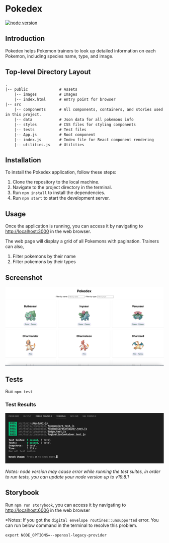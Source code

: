 # Pokedex
[![node version](https://badge.fury.io/js/node.svg)](https://badge.fury.io/js/node)

## Introduction
Pokedex helps Pokemon trainers to look up detailed information on each Pokemon, including species name, type, and image.

## Top-level Directory Layout
    .
    |-- public              # Assets
        |-- images          # Images
        |-- index.html      # entry point for browser
    |-- src
        |-- components      # All components, containers, and stories used in this project.
        |-- data            # Json data for all pokemons info
        |-- styles          # CSS files for styling components
        |-- tests           # Test files
        |-- App.js          # Root component
        |-- index.js        # Index file for React component rendering
        |-- utilities.js    # Utilities
        

## Installation
To install the Pokedex application, follow these steps:
1. Clone the repository to the local machine.
2. Navigate to the project directory in the terminal.
3. Run `npm install` to install the dependencies.
4. Run `npm start` to start the development server.

## Usage
Once the application is running, you can access it by navigating to [http://localhost:3000](http://localhost:3000) in the web browser.

The web page will display a grid of all Pokemons with pagination. Trainers can also,
1. Filter pokemons by their name
2. Filter pokemons by their types

## Screenshot
![alt text](./page.png)

## Tests
Run `npm test`
### Test Results
![alt text](./test-result.png)

*Notes: node version may cause error while running the test suites, in order to run tests, you can update your node version up to v19.8.1*

## Storybook
Run `npm run storybook`, you can access it by navigating to [http://localhost:6006](http://localhost:6006) in the web browser 

*Notes: If you got the `digital envelope routines::unsupported` error. You can run below command in the terminal to resolve this problem.
```
export NODE_OPTIONS=--openssl-legacy-provider
```